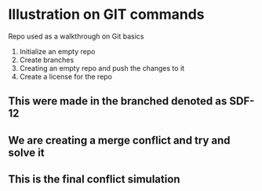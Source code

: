 # Illustration on GIT commands
Repo used as a walkthrough on Git basics

1. Initialize an empty repo
2. Create branches
3. Creating an empty repo and push the changes to it
4. Create a license for the repo 

## This were made in the branched denoted as SDF-12

## We are creating a merge conflict and try and solve it

## This is the final conflict simulation

